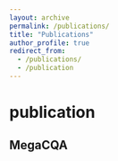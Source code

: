 ```yaml
---
layout: archive
permalink: /publications/
title: "Publications"
author_profile: true
redirect_from: 
  - /publications/
  - /publication
---
```


# publication
## MegaCQA